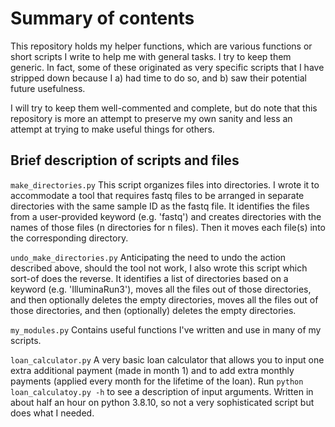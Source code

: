 # Summary of contents

This repository holds my helper functions, which are various functions or short scripts I write to help me with general tasks.
I try to keep them generic. In fact, some of these originated as very specific scripts that I have stripped down because I a) had time to do so, and b) saw their potential future usefulness.

I will try to keep them well-commented and complete, but do note that this repository is more an attempt to preserve my own sanity and less an attempt at trying to make useful things for others. 

## Brief description of scripts and files

`make_directories.py`
This script organizes files into directories. I wrote it to accommodate a tool that requires fastq files to be arranged in separate directories with the same sample ID as the fastq file.  It identifies the files from a user-provided keyword (e.g. 'fastq') and creates directories with the names of those files (n directories for n files).  Then it moves each file(s) into the corresponding directory.

`undo_make_directories.py`
Anticipating the need to undo the action described above, should the tool not work, I also wrote this script which sort-of does the reverse. It identifies a list of directories based on a keyword (e.g. 'IlluminaRun3'), moves all the files out of those directories, and then optionally deletes the empty directories, moves all the files out of those directories, and then (optionally) deletes the empty directories.

`my_modules.py`
Contains useful functions I've written and use in many of my scripts.

`loan_calculator.py`
A very basic loan calculator that allows you to input one extra additional payment (made in month 1) and to add extra monthly payments (applied every month for the lifetime of the loan). Run `python loan_calculatoy.py -h` to see a description of input arguments. Written in about half an hour on python 3.8.10, so not a very sophisticated script but does what I needed.